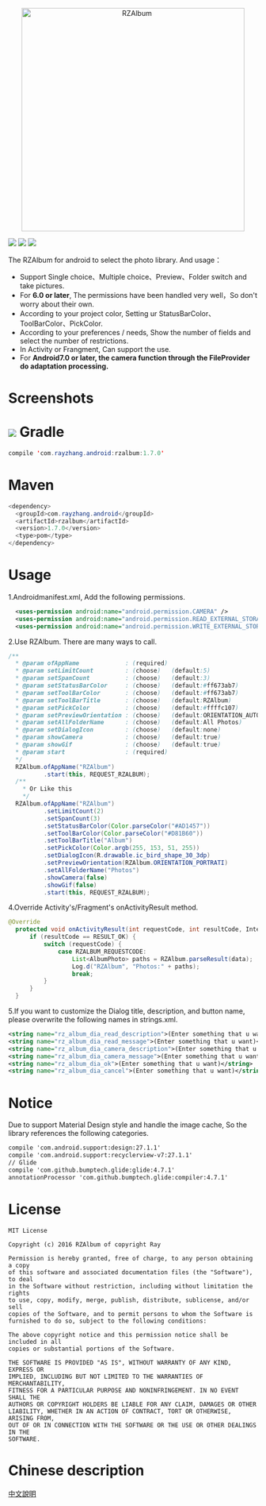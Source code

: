 <p align="center">
  <img src="https://github.com/ray00178/RZAlbum-Java/blob/master/RZAlbum_Logo.png" alt="RZAlbum" width="450" height="450" />
</p>

![](https://github.com/ray00178/RZAlbum-Java/blob/master/rzalbum_platform.svg) ![](https://github.com/ray00178/RZAlbum-Java/blob/master/rzalbum_version.svg) ![](https://github.com/ray00178/RZAlbum-Java/blob/master/rzalbum_license.svg)

The RZAlbum for android to select the photo library. And usage：<br/>
* Support Single choice、Multiple choice、Preview、Folder switch and take pictures.  
* For __6.0 or later__, The permissions have been handled very well，So don't worry about their own.
* According to your project color, Setting ur StatusBarColor、ToolBarColor、PickColor.
* According to your preferences / needs, Show the number of fields and select the number of restrictions.
* In Activity or Frangment, Can support the use.
* For __Android7.0 or later, the camera function through the FileProvider do adaptation processing.__<br/>

Screenshots <br/><br/>
![](https://github.com/ray00178/RZAlbum-Java/blob/master/screenshots.png)
Gradle
====
```java
compile 'com.rayzhang.android:rzalbum:1.7.0'
```
Maven
====
```java
<dependency>
  <groupId>com.rayzhang.android</groupId>
  <artifactId>rzalbum</artifactId>
  <version>1.7.0</version>
  <type>pom</type>
</dependency>
```
Usage
====
  1.Androidmanifest.xml, Add the following permissions.
  ```xml
    <uses-permission android:name="android.permission.CAMERA" />
    <uses-permission android:name="android.permission.READ_EXTERNAL_STORAGE" />
    <uses-permission android:name="android.permission.WRITE_EXTERNAL_STORAGE" />
  ```
  2.Use RZAlbum. There are many ways to call.
  ```java
  /**
    * @param ofAppName             : (required)
    * @param setLimitCount         : (choose)   (default:5)     
    * @param setSpanCount          : (choose)   (default:3) 
    * @param setStatusBarColor     : (choose)   (default:#ff673ab7)
    * @param setToolBarColor       : (choose)   (default:#ff673ab7)
    * @param setToolBarTitle       : (choose)   (default:RZAlbum)
    * @param setPickColor          : (choose)   (default:#ffffc107)
    * @param setPreviewOrientation : (choose)   (default:ORIENTATION_AUTO)
    * @param setAllFolderName      : (choose)   (default:All Photos)
    * @param setDialogIcon         : (choose)   (default:none)
    * @param showCamera            : (choose)   (default:true)
    * @param showGif               : (choose)   (default:true)
    * @param start                 : (required)
    */
    RZAlbum.ofAppName("RZAlbum")
            .start(this, REQUEST_RZALBUM);
    /**
      * Or Like this
      */
    RZAlbum.ofAppName("RZAlbum")
            .setLimitCount(2)
            .setSpanCount(3)
            .setStatusBarColor(Color.parseColor("#AD1457"))
            .setToolBarColor(Color.parseColor("#D81B60"))
            .setToolBarTitle("Album")
            .setPickColor(Color.argb(255, 153, 51, 255))
            .setDialogIcon(R.drawable.ic_bird_shape_30_3dp)
            .setPreviewOrientation(RZAlbum.ORIENTATION_PORTRATI)
            .setAllFolderName("Photos")
            .showCamera(false)
            .showGif(false)
            .start(this, REQUEST_RZALBUM);
  ```
  4.Override Activity's/Fragment's onActivityResult method.
  ```java
  @Override
    protected void onActivityResult(int requestCode, int resultCode, Intent data) {
        if (resultCode == RESULT_OK) {
            switch (requestCode) {
                case RZALBUM_REQUESTCODE:
                    List<AlbumPhoto> paths = RZAlbum.parseResult(data);
                    Log.d("RZAlbum", "Photos:" + paths);
                    break;
            }
        }
    }
  ```
  5.If you want to customize the Dialog title, description, and button name, please overwrite the following names in strings.xml.
  ```xml
  <string name="rz_album_dia_read_description">(Enter something that u want)</string>
  <string name="rz_album_dia_read_message">(Enter something that u want)</string>
  <string name="rz_album_dia_camera_description">(Enter something that u want)</string>
  <string name="rz_album_dia_camera_message">(Enter something that u want)</string>
  <string name="rz_album_dia_ok">(Enter something that u want)</string>
  <string name="rz_album_dia_cancel">(Enter something that u want)</string>
  ```
Notice
====
  Due to support Material Design style and handle the image cache, So the library references the following categories.
  ```xml
  compile 'com.android.support:design:27.1.1'
  compile 'com.android.support:recyclerview-v7:27.1.1'
  // Glide
  compile 'com.github.bumptech.glide:glide:4.7.1'
  annotationProcessor 'com.github.bumptech.glide:compiler:4.7.1'
  ```
License
====
  ```
MIT License

Copyright (c) 2016 RZAlbum of copyright Ray

Permission is hereby granted, free of charge, to any person obtaining a copy
of this software and associated documentation files (the "Software"), to deal
in the Software without restriction, including without limitation the rights
to use, copy, modify, merge, publish, distribute, sublicense, and/or sell
copies of the Software, and to permit persons to whom the Software is
furnished to do so, subject to the following conditions:

The above copyright notice and this permission notice shall be included in all
copies or substantial portions of the Software.

THE SOFTWARE IS PROVIDED "AS IS", WITHOUT WARRANTY OF ANY KIND, EXPRESS OR
IMPLIED, INCLUDING BUT NOT LIMITED TO THE WARRANTIES OF MERCHANTABILITY,
FITNESS FOR A PARTICULAR PURPOSE AND NONINFRINGEMENT. IN NO EVENT SHALL THE
AUTHORS OR COPYRIGHT HOLDERS BE LIABLE FOR ANY CLAIM, DAMAGES OR OTHER
LIABILITY, WHETHER IN AN ACTION OF CONTRACT, TORT OR OTHERWISE, ARISING FROM,
OUT OF OR IN CONNECTION WITH THE SOFTWARE OR THE USE OR OTHER DEALINGS IN THE
SOFTWARE.
  ```
Chinese description
====
[中文說明](https://github.com/ray00178/RayZhangAlbum/blob/master/README_zh.md)
